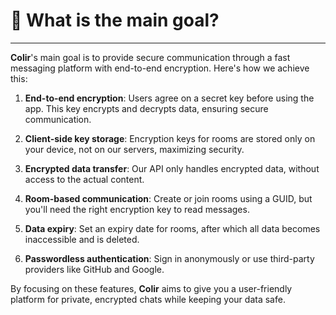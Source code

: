 # 🎯 What is the main goal?

---

**Colir**'s main goal is to provide secure communication through a fast messaging platform with end-to-end encryption. Here's how we achieve this:

1. **End-to-end encryption**: Users agree on a secret key before using the app. This key encrypts and decrypts data, ensuring secure communication.

2. **Client-side key storage**: Encryption keys for rooms are stored only on your device, not on our servers, maximizing security.

3. **Encrypted data transfer**: Our API only handles encrypted data, without access to the actual content.

4. **Room-based communication**: Create or join rooms using a GUID, but you'll need the right encryption key to read messages.

5. **Data expiry**: Set an expiry date for rooms, after which all data becomes inaccessible and is deleted.

6. **Passwordless authentication**: Sign in anonymously or use third-party providers like GitHub and Google.

By focusing on these features, **Colir** aims to give you a user-friendly platform for private, encrypted chats while keeping your data safe.
